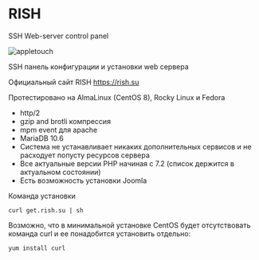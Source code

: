 # RISH

SSH Web-server control panel

![appletouch](https://user-images.githubusercontent.com/3103677/151532067-f10dfc07-b86c-44de-a083-c28b21f82d57.png)

SSH панель конфигурации и установки web сервера 

Официальный сайт RISH https://rish.su

Протестировано на AlmaLinux (CentOS 8), Rocky Linux и Fedora

* http/2
* gzip and brotli компрессия
* mpm event для apache
* MariaDB 10.6
* Система не устанавливает никаких дополнительных сервисов и не расходует попусту ресурсов сервера
* Все актуальные версии PHP начиная с 7.2 (список держится в актуальном состоянии)
* Есть возможность установки Joomla

Команда установки

    curl get.rish.su | sh


Возможно, что в минимальной установке CentOS будет отсутствовать команда curl и ее понадобится установить отдельно:

    yum install curl

